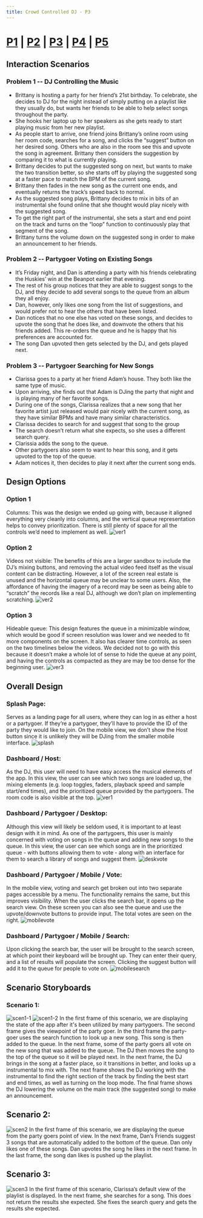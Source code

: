 ```yaml
---
title: Crowd Controlled DJ - P3
---
```


# [P1](index) | [P2](p2) | [P3](p3) | [P4](p4) | [P5](p5)

## Interaction Scenarios
### Problem 1 -- DJ Controlling the Music
- Brittany is hosting a party for her friend’s 21st birthday.  To celebrate, she decides to DJ for the night instead of simply putting on a playlist like they usually do, but wants her friends to be able to help select songs throughout the party.
- She hooks her laptop up to her speakers as she gets ready to start playing music from her new playlist.
- As people start to arrive, one friend joins Brittany’s online room using her room code, searches for a song, and clicks the “suggest” button on her desired song. Others who are also in the room see this and upvote the song in agreement. Brittany then considers the suggestion by comparing it to what is currently playing.
- Brittany decides to put the suggested song on next, but wants to make the two transition better, so she starts off by playing the suggested song at a faster pace to match the BPM of the current song.
- Brittany then fades in the new song as the current one ends, and eventually returns the track’s speed back to normal.
- As the suggested song plays, Brittany decides to mix in bits of an instrumental she found online that she thought would play nicely with the suggested song.
- To get the right part of the instrumental, she sets a start and end point on the track and turns on the “loop” function to continuously play that segment of the song.
- Brittany turns the volume down on the suggested song in order to make an announcement to her friends.


### Problem 2 -- Partygoer Voting on Existing Songs
- It’s Friday night, and Dan is attending a party with his friends celebrating the Huskies’ win at the Beanpot earlier that evening.
- The rest of his group notices that they are able to suggest songs to the DJ, and they decide to add several songs to the queue from an album they all enjoy.
- Dan, however, only likes one song from the list of suggestions, and would prefer not to hear the others that have been listed.
- Dan notices that no one else has voted on these songs, and decides to upvote the song that he does like, and downvote the others that his friends added.  This re-orders the queue and he is happy that his preferences are accounted for.
- The song Dan upvoted then gets selected by the DJ, and gets played next.


### Problem 3 -- Partygoer Searching for New Songs

- Clarissa goes to a party at her friend Adam’s house.  They both like the same type of music.
- Upon arriving, she finds out that Adam is DJing the party that night and is playing many of her favorite songs.
- During one of the songs, Clarissa realizes that a new song that her favorite artist just released would pair nicely with the current song, as they have similar BPMs and have many similar characteristics.
- Clarissa decides to search for and suggest that song to the group
- The search doesn’t return what she expects, so she uses a different search query.
- Clarissia adds the song to the queue. 
- Other partygoers also seem to want to hear this song, and it gets upvoted to the top of the queue.
- Adam notices it, then decides to play it next after the current song ends.

## Design Options
### Option 1
Columns: This was the design we ended up going with, because it aligned everything very cleanly into columns, and the vertical queue representation helps to convey prioritization. There is still plenty of space for all the controls we’d need to implement as well.
![ver1](img/ver1.png)

### Option 2
Videos not visible: The benefits of this are a larger sandbox to include the DJ’s mixing buttons, and removing the actual video feed itself as the visual content can be distracting. However, a lot of the screen real estate is unused and the horizontal queue may be unclear to some users. Also, the affordance of having the imagery of a record may be seen as being able to “scratch” the records like a real DJ, although we don’t plan on implementing scratching.
![ver2](img/ver2.png)

### Option 3
Hideable queue: This design features the queue in a minimizable window, which would be good if screen resolution was lower and we needed to fit more components on the screen. It also has clearer time controls, as seen on the two timelines below the videos. We decided not to go with this because it doesn’t make a whole lot of sense to hide the queue at any point, and having the controls as compacted as they are may be too dense for the beginning user. 
![ver3](img/ver3.png)

## Overall Design
### Splash Page:
Serves as a landing page for all users, where they can log in as either a host or a partygoer.  If they’re a partygoer, they’ll have to provide the ID of the party they would like to join. On the mobile view, we don’t show the Host button since it is unlikely they will be DJing from the smaller mobile interface.
![splash](img/splash.png)

### Dashboard / Host:
As the DJ, this user will need to have easy access the musical elements of the app. In this view, the user can see which two songs are loaded up, the mixing elements (e.g. loop toggles, faders, playback speed and sample start/end times), and the prioritized queue provided by the partygoers. The room code is also visible at the top.
![ver1](img/ver1.png)

### Dashboard / Partygoer / Desktop:
Although this view will likely be seldom used, it is important to at least design with it in mind. As one of the partygoers, this user is mainly concerned with voting on songs in the queue and adding new songs to the queue.  In this view, the user can see which songs are in the prioritized queue - with buttons allowing them to vote - along with an interface for them to search a library of songs and suggest them.
![deskvote](img/deskvote.png)

### Dashboard / Partygoer / Mobile / Vote:
In the mobile view, voting and search get broken out into two separate pages accessible by a menu. The functionality remains the same, but this improves visibility. When the user clicks the search bar, it opens up the search view. On these screen you can also see the queue and use the upvote/downvote buttons to provide input. The total votes are seen on the right.
![mobilevote](img/mobilevote.png)

### Dashboard / Partygoer / Mobile / Search:
Upon clicking the search bar, the user will be brought to the search screen, at which point their keyboard will be brought up. They can enter their query, and a list of results will populate the screen. Clicking the suggest button will add it to the queue for people to vote on.
![mobilesearch](img/mobilesearch.png)

## Scenario Storyboards
### Scenario 1:
![scen1-1](img/scen1-1.png)
![scen1-2](img/scen1-2.png)
In the first frame of this scenario, we are displaying the state of the app after it's been utilized by many partygoers. The second frame gives the viewpoint of the party goer. In the third frame the party-goer uses the search function to look up a new song. This song is then added to the queue. In the next frame, some of the party goers all vote on the new song that was added to the queue. The DJ then moves the song to the top of the queue so it will be played next. In the next frame, the DJ brings in the song at a faster place, so it transitions in better, and looks up a instrumental to mix with. The next frame shows the DJ working with the instrumental to find the right section of the track by finding the best start and end times, as well as turning on the loop mode.  The final frame shows the DJ lowering the volume on the main track (the suggested song) to make an announcement.

## Scenario 2:
![scen2](img/scen2.png)
In the first frame of this scenario, we are displaying the queue from the party goers point of view. In the next frame, Dan’s Friends suggest 3 songs that are automatically added to the bottom of the queue. Dan only likes one of these songs. Dan upvotes the song he likes in the next frame. In the last frame, the song dan likes is pushed up the playlist.

## Scenario 3:
![scen3](img/scen3.png)
In the first frame of this scenario, Clarissa’s default view of the playlist is displayed. In the next frame, she searches for a song. This does not return the results she expected. She fixes the search query and gets the results she expected. 
